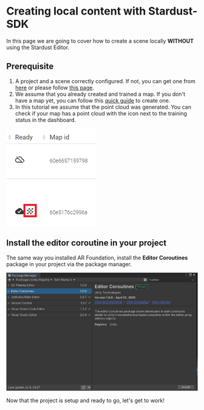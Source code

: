 # Creating local content with Stardust-SDK

In this page we are going to cover how to create a scene locally **WITHOUT** using the Stardust Editor.

## Prerequisite 

1. A project and a scene correctly configured. If not, you can get one from [here](https://github.com/Neogoma/tutorial-simple-relocation) or please follow [this page](developer/0_1_empty_project.md).
2. We assume that you already created and trained a map. If you don't have a map yet, you can follow this [quick guide](quick_guide.md) to create one.
3. In this tutorial we assume that the point cloud was generated. You can check if your map has a point cloud with the icon next to the training status in the dashboard.

![Point cloud icon](img/no_editor/point_cloud.png)


## Install the editor coroutine in your project

The same way you installed AR Foundation, install the **Editor Coroutines** package in your project via the package manager.

![Editor coroutine](img/no_editor/editor_coroutine.png)



Now that the project is setup and ready to go, let's get to work!